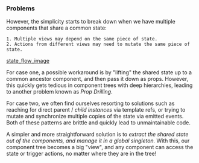 ### Problems

However, the simplicity starts to break down when we have multiple components that share a common state:

    1. Multiple views may depend on the same piece of state.
    2. Actions from different views may need to mutate the same piece of state.

[state_flow_image](https://vuejs.org/assets/state-flow.a8bc738e.png)

For case one, a possible workaround is by "lifting" the shared state up to a common ancestor component, and then pass it down as props. However, this quickly gets tedious in component trees with deep hierarchies, leading to another problem known as *Prop Drilling*.

For case two, we often find ourselves resorting to solutions such as reaching for direct parent / *child instances* via template refs, or trying to mutate and synchronize multiple copies of the state via emitted events. Both of these patterns are brittle and quickly lead to unmaintainable code.

A simpler and more straightforward solution is to *extract the shared state out of the components, and manage it in a global singleton.* With this, our component tree becomes a big "view", and any component can access the state or trigger actions, no matter where they are in the tree!
